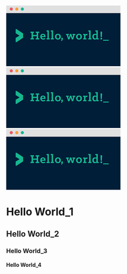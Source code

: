 <img src="name//media/image1.png" style="width:3.20833in;height:1.69792in" alt="C:\Users\rd639502\AppData\Local\Microsoft\Windows\INetCache\Content.MSO\D42B6B82.tmp" />

<img src="name//media/image1.png" style="width:3.20833in;height:1.69792in" alt="C:\Users\rd639502\AppData\Local\Microsoft\Windows\INetCache\Content.MSO\D42B6B82.tmp" />

<img src="name//media/image1.png" style="width:3.20833in;height:1.69792in" alt="C:\Users\rd639502\AppData\Local\Microsoft\Windows\INetCache\Content.MSO\D42B6B82.tmp" />

# Hello World\_1

## Hello World\_2

### Hello World\_3

#### Hello World\_4
